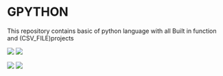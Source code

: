 # GPYTHON

This repository contains basic of python language with all Built in function and (CSV_FILE)projects

[![](https://img.shields.io/badge/List%20Function-Methods-svg)]()   [![](https://img.shields.io/badge/Tuple--Function-Methods-red)]()

[![](https://img.shields.io/badge/Set--Function-Methods-yellow)]()  [![](https://img.shields.io/badge/Dictionary--Function-Methods-cyan)]()
